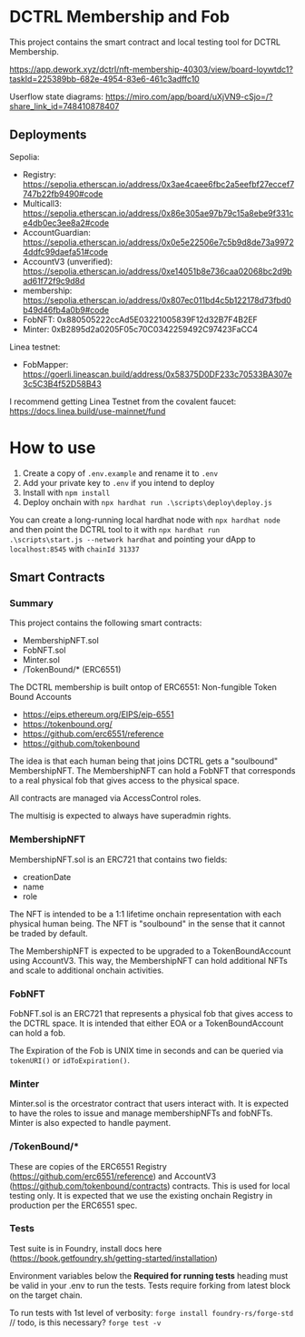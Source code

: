 # DCTRL Membership and Fob 

This project contains the smart contract and local testing tool for DCTRL Membership.

https://app.dework.xyz/dctrl/nft-membership-40303/view/board-loywtdc1?taskId=225389bb-682e-4954-83e6-461c3adffc10

Userflow state diagrams: https://miro.com/app/board/uXjVN9-cSjo=/?share_link_id=748410878407

## Deployments
Sepolia:
- Registry: https://sepolia.etherscan.io/address/0x3ae4caee6fbc2a5eefbf27eccef7747b22fb9490#code
- Multicall3: https://sepolia.etherscan.io/address/0x86e305ae97b79c15a8ebe9f331ce4db0ec3ee8a2#code
- AccountGuardian: https://sepolia.etherscan.io/address/0x0e5e22506e7c5b9d8de73a99724ddfc99daefa51#code
- AccountV3 (unverified): https://sepolia.etherscan.io/address/0xe14051b8e736caa02068bc2d9bad61f72f9c9d8d
- membership: https://sepolia.etherscan.io/address/0x807ec011bd4c5b122178d73fbd0b49d46fb4a0b9#code
- FobNFT: 0x880505222ccAd5E03221005839F12d32B7F4B2EF
- Minter: 0xB2895d2a0205F05c70C0342259492C97423FaCC4

Linea testnet:
- FobMapper: https://goerli.lineascan.build/address/0x58375D0DF233c70533BA307e3c5C3B4f52D58B43

I recommend getting Linea Testnet from the covalent faucet: https://docs.linea.build/use-mainnet/fund

# How to use
1. Create a copy of `.env.example` and rename it to `.env`
2. Add your private key to `.env` if you intend to deploy
3. Install with `npm install`
4. Deploy onchain with `npx hardhat run .\scripts\deploy\deploy.js`

You can create a long-running local hardhat node with `npx hardhat node` and then point the DCTRL tool to it with `npx hardhat run .\scripts\start.js --network hardhat` and pointing your dApp to `localhost:8545` with `chainId 31337`

## Smart Contracts
### Summary
This project contains the following smart contracts:
- MembershipNFT.sol
- FobNFT.sol
- Minter.sol
- /TokenBound/* (ERC6551)

The DCTRL membership is built ontop of ERC6551: Non-fungible Token Bound Accounts
- https://eips.ethereum.org/EIPS/eip-6551
- https://tokenbound.org/
- https://github.com/erc6551/reference
- https://github.com/tokenbound

The idea is that each human being that joins DCTRL gets a "soulbound" MembershipNFT. The MembershipNFT can hold a FobNFT that corresponds to a real physical fob that gives access to the physical space. 

All contracts are managed via AccessControl roles.

The multisig is expected to always have superadmin rights.

### MembershipNFT
MembershipNFT.sol is an ERC721 that contains two fields:
- creationDate
- name
- role

The NFT is intended to be a 1:1 lifetime onchain representation with each physical human being. The NFT is "soulbound" in the sense that it cannot be traded by default.

The MembershipNFT is expected to be upgraded to a TokenBoundAccount using AccountV3. This way, the MembershipNFT can hold additional NFTs and scale to additional onchain activities.

### FobNFT
FobNFT.sol is an ERC721 that represents a physical fob that gives access to the DCTRL space. It is intended that either EOA or a TokenBoundAccount can hold a fob.

The Expiration of the Fob is UNIX time in seconds and can be queried via `tokenURI()` or `idToExpiration()`.

### Minter
Minter.sol is the orcestrator contract that users interact with. It is expected to have the roles to issue and manage membershipNFTs and fobNFTs. Minter is also expected to handle payment.

### /TokenBound/*

These are copies of the ERC6551 Registry (https://github.com/erc6551/reference) and AccountV3 (https://github.com/tokenbound/contracts) contracts. This is used for local testing only. It is expected that we use the existing onchain Registry in production per the ERC6551 spec.

### Tests
Test suite is in Foundry, install docs here (https://book.getfoundry.sh/getting-started/installation)

 Environment variables below the **Required for running tests** heading must be valid in your .env to run the tests. Tests require forking from latest block on the target chain.

To run tests with 1st level of verbosity:
`forge install foundry-rs/forge-std` // todo, is this necessary?
`forge test -v`
